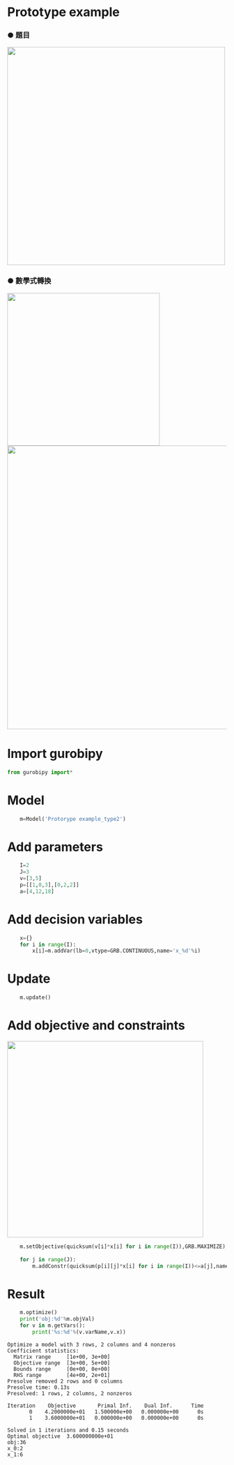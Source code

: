 
# Prototype example
### ● 題目<br>
<img src="https://github.com/wurmen/Gurobi-Python/blob/master/python-gurobi%20%20model/picture/Prototype%20example%20picture/Prototype%20example%E9%A1%8C%E7%9B%AE.png" width="500">
<br>

### ● 數學式轉換<br>
<img src="https://github.com/wurmen/Gurobi-Python/blob/master/python-gurobi%20%20model/picture/Prototype%20example%20picture/Prototype%20example_type2%E7%AC%A6%E8%99%9F%E8%A8%AD%E5%AE%9A.png" width="350">
<br>
<img src="https://github.com/wurmen/Gurobi-Python/blob/master/python-gurobi%20%20model/picture/Prototype%20example%20picture/Prototype%20example_type2_%E6%95%B8%E5%AD%B8%E5%BC%8F%E8%BD%89%E6%8F%9B.png" width="650">
<br>




# Import gurobipy


```python
from gurobipy import*
```

# Model


```python
    m=Model('Protorype example_type2')
```

# Add parameters

```python
    I=2
    J=3
    v=[3,5]
    p=[[1,0,3],[0,2,2]]
    a=[4,12,18]
```

# Add decision variables


```python
    x={}
    for i in range(I):
        x[i]=m.addVar(lb=0,vtype=GRB.CONTINUOUS,name='x_%d'%i)
```

# Update


```python
    m.update()
```

# Add objective and constraints
<img src="https://github.com/wurmen/Gurobi-Python/blob/master/python-gurobi%20%20model/picture/Prototype%20example%20picture/Prototype%20example_type2_S.png" width="450">

```python
    m.setObjective(quicksum(v[i]*x[i] for i in range(I)),GRB.MAXIMIZE)
    
    for j in range(J):
        m.addConstr(quicksum(p[i][j]*x[i] for i in range(I))<=a[j],name='c0')
```

# Result


```python
    m.optimize()
    print('obj:%d'%m.objVal)
    for v in m.getVars():
        print('%s:%d'%(v.varName,v.x))
```

    Optimize a model with 3 rows, 2 columns and 4 nonzeros
    Coefficient statistics:
      Matrix range     [1e+00, 3e+00]
      Objective range  [3e+00, 5e+00]
      Bounds range     [0e+00, 0e+00]
      RHS range        [4e+00, 2e+01]
    Presolve removed 2 rows and 0 columns
    Presolve time: 0.13s
    Presolved: 1 rows, 2 columns, 2 nonzeros
    
    Iteration    Objective       Primal Inf.    Dual Inf.      Time
           0    4.2000000e+01   1.500000e+00   0.000000e+00      0s
           1    3.6000000e+01   0.000000e+00   0.000000e+00      0s
    
    Solved in 1 iterations and 0.15 seconds
    Optimal objective  3.600000000e+01
    obj:36
    x_0:2
    x_1:6
    
